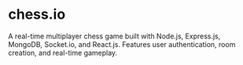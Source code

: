 # chess.io
A real-time multiplayer chess game built with Node.js, Express.js, MongoDB, Socket.io, and React.js. Features user authentication, room creation, and real-time gameplay.
